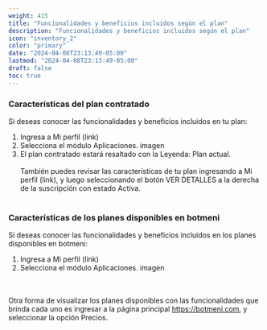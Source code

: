 ```yaml
---
weight: 415
title: "Funcionalidades y beneficios incluidos según el plan"
description: "Funcionalidades y beneficios incluidos según el plan"
icon: "inventory_2"
color: "primary"
date: "2024-04-08T23:13:49-05:00"
lastmod: "2024-04-08T23:13:49-05:00"
draft: false
toc: true
---
```

### Características del plan contratado

Si deseas conocer las funcionalidades y beneficios incluidos en tu plan:
1. Ingresa a Mi perfil (link)
2. Selecciona el módulo Aplicaciones.
imagen
3. El plan contratado estará resaltado con la Leyenda: Plan actual.
<br></br>
También puedes revisar las características de tu plan ingresando a Mi perfil (link), y luego seleccionando el botón VER DETALLES a la derecha de la suscripción con estado Activa.
<br></br>

### Características de los planes disponibles en botmeni

Si deseas conocer las funcionalidades y beneficios incluidos en los planes disponibles en botmeni:
1. Ingresa a Mi perfil (link)
2. Selecciona el módulo Aplicaciones.
imagen

<br></br>
Otra forma de visualizar los planes disponibles con las funcionalidades que brinda cada uno es ingresar a la página principal <https://botmeni.com>, y seleccionar la opción Precios.
<br></br>